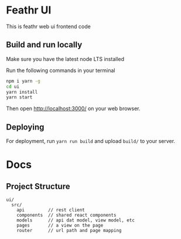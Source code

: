 # Feathr UI

This is feathr web ui frontend code

## Build and run locally

Make sure you have the latest node LTS installed

Run the following commands in your terminal

```bash
npm i yarn -g
cd ui
yarn install
yarn start
```

Then open [http://localhost:3000/](http://localhost:3000/) on your web browser.

## Deploying

For deployment, run `yarn run build` and upload `build/` to your server.

# Docs

## Project Structure

```
ui/
  src/
    api         // rest client
    components  // shared react components
    models      // api dat model, view model, etc
    pages       // a view on the page
    router      // url path and page mapping
```

